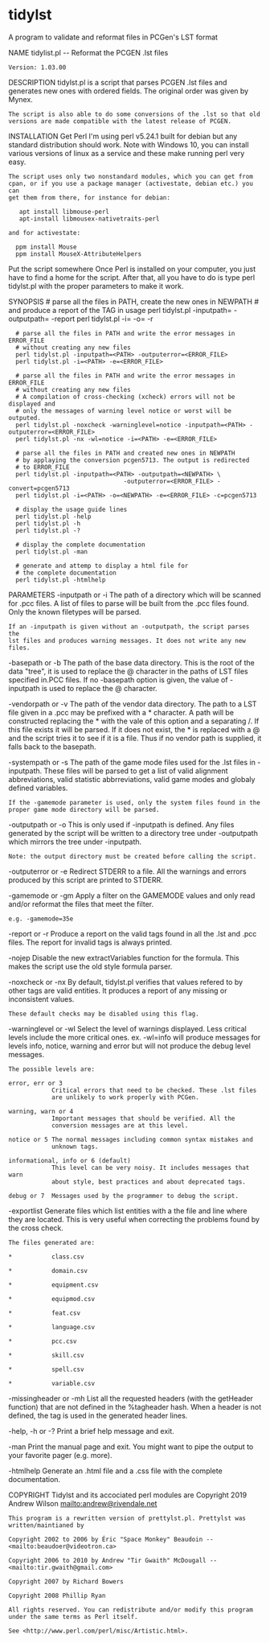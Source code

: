 # tidylst
A program to validate and reformat files in PCGen's LST format

NAME
    tidylist.pl -- Reformat the PCGEN .lst files

    Version: 1.03.00

DESCRIPTION
    tidylst.pl is a script that parses PCGEN .lst files and generates new
    ones with ordered fields. The original order was given by Mynex.

    The script is also able to do some conversions of the .lst so that old
    versions are made compatible with the latest release of PCGEN.

INSTALLATION
  Get Perl
    I'm using perl v5.24.1 built for debian but any standard distribution
    should work. Note with Windows 10, you can install various versions of
    linux as a service and these make running perl very easy.

    The script uses only two nonstandard modules, which you can get from
    cpan, or if you use a package manager (activestate, debian etc.) you can
    get them from there, for instance for debian:

       apt install libmouse-perl
       apt-install libmousex-nativetraits-perl

    and for activestate:

      ppm install Mouse
      ppm install MouseX-AttributeHelpers

  Put the script somewhere
    Once Perl is installed on your computer, you just have to find a home
    for the script. After that, all you have to do is type perl tidylst.pl
    with the proper parameters to make it work.

SYNOPSIS
      # parse all the files in PATH, create the new ones in NEWPATH
      # and produce a report of the TAG in usage
      perl tidylst.pl -inputpath=<PATH> -outputpath=<NEWPATH> -report
      perl tidylst.pl -i=<PATH> -o=<NEWPATH> -r

      # parse all the files in PATH and write the error messages in ERROR_FILE
      # without creating any new files
      perl tidylst.pl -inputpath=<PATH> -outputerror=<ERROR_FILE>
      perl tidylst.pl -i=<PATH> -e=<ERROR_FILE>

      # parse all the files in PATH and write the error messages in ERROR_FILE
      # without creating any new files
      # A compilation of cross-checking (xcheck) errors will not be displayed and
      # only the messages of warning level notice or worst will be outputed.
      perl tidylst.pl -noxcheck -warninglevel=notice -inputpath=<PATH> -outputerror=<ERROR_FILE>
      perl tidylst.pl -nx -wl=notice -i=<PATH> -e=<ERROR_FILE>

      # parse all the files in PATH and created new ones in NEWPATH
      # by applaying the conversion pcgen5713. The output is redirected
      # to ERROR_FILE
      perl tidylst.pl -inputpath=<PATH> -outputpath=<NEWPATH> \
                                    -outputerror=<ERROR_FILE> -convert=pcgen5713
      perl tidylst.pl -i=<PATH> -o=<NEWPATH> -e=<ERROR_FILE> -c=pcgen5713

      # display the usage guide lines
      perl tidylst.pl -help
      perl tidylst.pl -h
      perl tidylst.pl -?

      # display the complete documentation
      perl tidylst.pl -man

      # generate and attemp to display a html file for
      # the complete documentation
      perl tidylst.pl -htmlhelp

PARAMETERS
  -inputpath or -i
    The path of a directory which will be scanned for .pcc files. A list of
    files to parse will be built from the .pcc files found. Only the known
    filetypes will be parsed.

    If an -inputpath is given without an -outputpath, the script parses the
    lst files and produces warning messages. It does not write any new
    files.

  -basepath or -b
    The path of the base data directory. This is the root of the data
    "tree", it is used to replace the @ character in the paths of LST files
    specified in.PCC files. If no -basepath option is given, the value of
    -inputpath is used to replace the @ character.

  -vendorpath or -v
    The path of the vendor data directory. The path to a LST file given in a
    .pcc may be prefixed with a * character. A path will be constructed
    replacing the * with the vale of this option and a separating /. If this
    file exists it will be parsed. If it does not exist, the * is replaced
    with a @ and the script tries it to see if it is a file. Thus if no
    vendor path is supplied, it falls back to the basepath.

  -systempath or -s
    The path of the game mode files used for the .lst files in -inputpath.
    These files will be parsed to get a list of valid alignment
    abbreviations, valid statistic abbrreviations, valid game modes and
    globaly defined variables.

    If the -gamemode parameter is used, only the system files found in the
    proper game mode directory will be parsed.

  -outputpath or -o
    This is only used if -inputpath is defined. Any files generated by the
    script will be written to a directory tree under -outputpath which
    mirrors the tree under -inputpath.

    Note: the output directory must be created before calling the script.

  -outputerror or -e
    Redirect STDERR to a file. All the warnings and errors produced by this
    script are printed to STDERR.

  -gamemode or -gm
    Apply a filter on the GAMEMODE values and only read and/or reformat the
    files that meet the filter.

    e.g. -gamemode=35e

  -report or -r
    Produce a report on the valid tags found in all the .lst and .pcc files.
    The report for invalid tags is always printed.

  -nojep
    Disable the new extractVariables function for the formula. This makes
    the script use the old style formula parser.

  -noxcheck or -nx
    By default, tidylst.pl verifies that values refered to by other tags are
    valid entities. It produces a report of any missing or inconsistent
    values.

    These default checks may be disabled using this flag.

  -warninglevel or -wl
    Select the level of warnings displayed. Less critical levels include the
    more critical ones. ex. -wl=info will produce messages for levels info,
    notice, warning and error but will not produce the debug level messages.

    The possible levels are:

    error, err or 3
                Critical errors that need to be checked. These .lst files
                are unlikely to work properly with PCGen.

    warning, warn or 4
                Important messages that should be verified. All the
                conversion messages are at this level.

    notice or 5 The normal messages including common syntax mistakes and
                unknown tags.

    informational, info or 6 (default)
                This level can be very noisy. It includes messages that warn
                about style, best practices and about deprecated tags.

    debug or 7  Messages used by the programmer to debug the script.

  -exportlist
    Generate files which list entities with a the file and line where they
    are located. This is very useful when correcting the problems found by
    the cross check.

    The files generated are:

    *           class.csv

    *           domain.csv

    *           equipment.csv

    *           equipmod.csv

    *           feat.csv

    *           language.csv

    *           pcc.csv

    *           skill.csv

    *           spell.csv

    *           variable.csv

  -missingheader or -mh
    List all the requested headers (with the getHeader function) that are
    not defined in the %tagheader hash. When a header is not defined, the
    tag is used in the generated header lines.

  -help, -h or -?
    Print a brief help message and exit.

  -man
    Print the manual page and exit. You might want to pipe the output to
    your favorite pager (e.g. more).

  -htmlhelp
    Generate an .html file and a .css file with the complete documentation.

COPYRIGHT
    Tidylst and its accociated perl modules are Copyright 2019 Andrew Wilson
    <mailto:andrew@rivendale.net>

    This program is a rewritten version of prettylst.pl. Prettylst was
    written/maintianed by

    Copyright 2002 to 2006 by Éric "Space Monkey" Beaudoin --
    <mailto:beaudoer@videotron.ca>

    Copyright 2006 to 2010 by Andrew "Tir Gwaith" McDougall --
    <mailto:tir.gwaith@gmail.com>

    Copyright 2007 by Richard Bowers

    Copyright 2008 Phillip Ryan

    All rights reserved. You can redistribute and/or modify this program
    under the same terms as Perl itself.

    See <http://www.perl.com/perl/misc/Artistic.html>.
